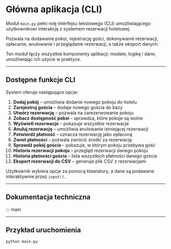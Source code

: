 # Główna aplikacja (CLI)

Moduł `main.py` pełni rolę interfejsu tekstowego (CLI) umożliwiającego użytkownikowi interakcję z systemem rezerwacji hotelowej.  

Pozwala na dodawanie pokoi, rejestrację gości, dokonywanie rezerwacji, opłacanie, anulowanie i przeglądanie rezerwacji, a także eksport danych.

Ten moduł łączy wszystkie komponenty aplikacji: modele, logikę i dane, umożliwiając ich użycie w praktyce.

---

## Dostępne funkcje CLI

System oferuje następujące opcje:

1. **Dodaj pokój** – umożliwia dodanie nowego pokoju do hotelu  
2. **Zarejestruj gościa** – dodaje nowego gościa do bazy  
3. **Utwórz rezerwację** – pozwala na zarezerwowanie pokoju  
4. **Zobacz dostępność pokoi** – sprawdza, które pokoje są wolne  
5. **Wyświetl rezerwacje** – pokazuje wszystkie rezerwacje  
6. **Anuluj rezerwację** – umożliwia anulowanie istniejącej rezerwacji  
7. **Potwierdź płatność** – oznacza rezerwację jako opłaconą  
8. **Zwrot płatności** – pozwala zwrócić środki za rezerwację  
9. **Sprawdź pokój gościa** – pokazuje, w którym pokoju przebywa gość  
10. **Historia rezerwacji pokoju** – przegląd rezerwacji danego pokoju  
11. **Historia płatności gościa** – lista wszystkich płatności danego gościa  
12. **Eksport rezerwacji do CSV** – generuje plik CSV z rezerwacjami

Użytkownik wybiera opcje za pomocą klawiatury, a dane są podawane interaktywnie przez `input()`.

---

## Dokumentacja techniczna

::: main

---

## Przykład uruchomienia

```bash
python main.py
```


